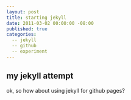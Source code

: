 ```yaml
---
layout: post
title: starting jekyll
date: 2011-03-02 00:00:00 -08:00
published: true
categories:
  -- jekyll
  -- github
  -- experiment
---
```


## my jekyll attempt

ok, so how about using jekyll for github pages?
